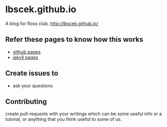 # lbscek.github.io

A blog for floss club. http://lbscek.github.io/

## Refer these pages to know how this works

- [github pages](https://pages.github.com/)
- [jekyll pages](http://jekyllrb.com/)

## Create issues to

- ask your questions

## Contributing

create pull-requests with your writings which can be some useful info or a
tutorial, or anything that you think useful to some of us.
